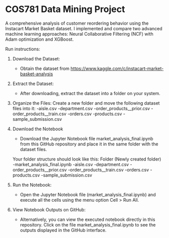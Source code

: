 # COS781 Data Mining Project
A comprehensive analysis of customer reordering behavior using the Instacart Market Basket dataset. I implemented and compare two advanced machine learning approaches: Neural Collaborative Filtering (NCF) with Adam optimization and XGBoost.


Run instructions:
  1. Download the Dataset:
     - Obtain the dataset from https://www.kaggle.com/c/instacart-market-basket-analysis
  
  2. Extract the Dataset:
     - After downloading, extract the dataset into a folder on your system.
      
  3. Organize the Files:
     Create a new folder and move the following dataset files into it:
    -aisle.csv
    -department.csv
    -order_products__prior.csv
    -order_products__train.csv
    -orders.csv
    -products.csv
    -sample_submission.csv

  4. Download the Notebook
     - Download the Jupyter Notebook file market_analysis_final.ipynb from this GitHub repository and place it in the same folder with the dataset files.

     Your folder structure should look like this:
      Folder (Newly created folder)
          -market_analysis_final.ipynb
          -aisle.csv
          -department.csv
          -order_products__prior.csv
          -order_products__train.csv
          -orders.csv
          -products.csv
          -sample_submission.csv
     
  6. Run the Notebook:
     - Open the Jupyter Notebook file (market_analysis_final.ipynb) and execute all the cells using the menu option Cell > Run All.

  7. View Notebook Outputs on GitHub:
     - Alternatively, you can view the executed notebook directly in this repository. Click on the file market_analysis_final.ipynb to see the outputs displayed in the GitHub interface.
